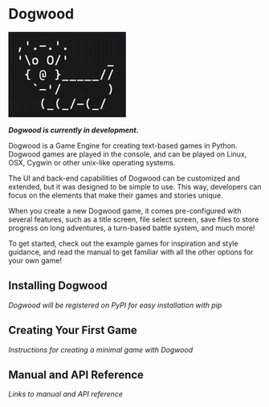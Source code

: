 # Dogwood

![alt text](https://github.com/dimays/dogwood/blob/master/dogwood.gif "Dogwood logo")

**_Dogwood is currently in development._**

Dogwood is a Game Engine for creating text-based games in Python. Dogwood games are played in the console, and can be played on Linux, OSX, Cygwin or other unix-like operating systems.

The UI and back-end capabilities of Dogwood can be customized and extended, but it was designed to be simple to use. This way, developers can focus on the elements that make their games and stories unique.

When you create a new Dogwood game, it comes pre-configured with several features, such as a title screen, file select screen, save files to store progress on long adventures, a turn-based battle system, and much more!

To get started, check out the example games for inspiration and style guidance, and read the manual to get familiar with all the other options for your own game!


## Installing Dogwood

_Dogwood will be registered on PyPI for easy installation with pip_


## Creating Your First Game

_Instructions for creating a minimal game with Dogwood_


## Manual and API Reference

_Links to manual and API reference_
